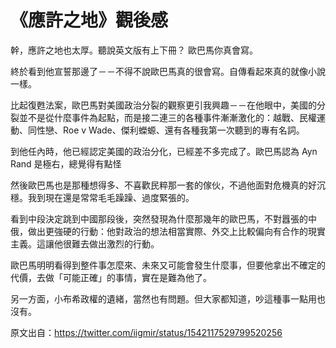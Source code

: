# 《應許之地》觀後感

幹，應許之地也太厚。聽說英文版有上下冊？
歐巴馬你真會寫。

終於看到他宣誓那邊了－－不得不說歐巴馬真的很會寫。自傳看起來真的就像小說一樣。

比起復甦法案，歐巴馬對美國政治分裂的觀察更引我興趣－－在他眼中，美國的分裂並不是從什麼事件為起點，而是接二連三的各種事件漸漸激化的：越戰、民權運動、同性戀、Roe v Wade、傑利蠑螈、還有各種我第一次聽到的專有名詞。

到他任內時，他已經認定美國的政治分化，已經差不多完成了。歐巴馬認為 Ayn Rand 是極右，總覺得有點怪

然後歐巴馬也是那種想得多、不喜歡民粹那一套的傢伙，不過他面對危機真的好沉穩。我到現在還是常常毛毛躁躁、過度緊張的。

看到中段決定跳到中國那段後，突然發現為什麼那幾年的歐巴馬，不對囂張的中俄，做出更強硬的行動：他對政治的想法相當實際、外交上比較偏向有合作的現實主義。這讓他很難去做出激烈的行動。

歐巴馬明明看得到整件事怎麼來、未來又可能會發生什麼事，但要他拿出不確定的代價，去做「可能正確」的事情，實在是難為他了。

另一方面，小布希政權的遺緒，當然也有問題。但大家都知道，吵這種事一點用也沒有。

原文出自：<https://twitter.com/iigmir/status/1542117529799520256>
